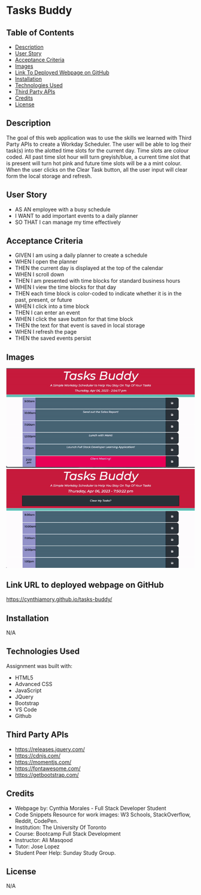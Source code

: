 # Tasks Buddy

## Table of Contents

- [Description](#description)
- [User Story](#user-story)
- [Acceptance Criteria](#acceptance-criteria)
- [Images](#images) 
- [Link To Deployed Webpage on GitHub](#link-url-to-deployed-webpage-on-github)
- [Installation](#installation)
- [Technologies Used](#technologies-used)
- [Third Party APIs](#third-party-apis)
- [Credits](#credits)
- [License](#license)


## Description

The goal of this web application was to use the skills we learned with Third Party APIs to create a Workday Scheduler. The user will be able to log their task(s) into the alotted time slots for the current day. Time slots are colour coded. All past time slot hour will turn greyish/blue, a current time slot that is present will turn hot pink and future time slots will be a a mint colour. When the user clicks on the Clear Task button, all the user input will clear form the local storage and refresh.

## User Story
- AS AN employee with a busy schedule
- I WANT to add important events to a daily planner
- SO THAT I can manage my time effectively


## Acceptance Criteria
- GIVEN I am using a daily planner to create a schedule
- WHEN I open the planner
- THEN the current day is displayed at the top of the calendar
- WHEN I scroll down
- THEN I am presented with time blocks for standard business hours
- WHEN I view the time blocks for that day
- THEN each time block is color-coded to indicate whether it is in the past, present, or future
- WHEN I click into a time block
- THEN I can enter an event
- WHEN I click the save button for that time block
- THEN the text for that event is saved in local storage
- WHEN I refresh the page
- THEN the saved events persist


## Images
![Website Preview Image](./assets/images/tasksbuddypreview.gif)
![Website Preview Image](./assets/images/taskbuddyclearpreview.gif)


## Link URL to deployed webpage on GitHub
https://cynthiamory.github.io/tasks-buddy/


## Installation

N/A


## Technologies Used
Assignment was built with:
- HTML5
- Advanced CSS
- JavaScript
- JQuery
- Bootstrap
- VS Code
- Github

## Third Party APIs 
- https://releases.jquery.com/
- https://cdnjs.com/
- https://momentjs.com/
- https://fontawesome.com/
- https://getbootstrap.com/


## Credits
- Webpage by: Cynthia Morales - Full Stack Developer Student
- Code Snippets Resource for work images: W3 Schools, StackOverflow, Reddit, CodePen. 
- Institution: The University Of Toronto
- Course: Bootcamp Full Stack Development
- Instructor: Ali Masqood
- Tutor: Jose Lopez
- Student Peer Help: Sunday Study Group.


## License

N/A
